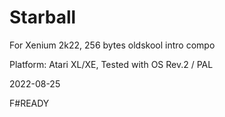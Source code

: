 # Starball

For Xenium 2k22, 256 bytes oldskool intro compo

Platform: Atari XL/XE, Tested with OS Rev.2 / PAL

2022-08-25

F#READY
